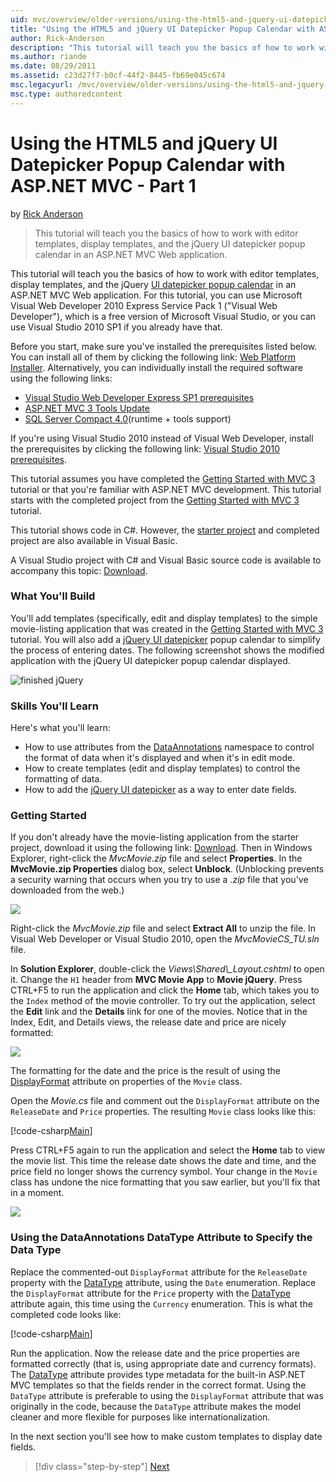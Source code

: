 ```yaml
---
uid: mvc/overview/older-versions/using-the-html5-and-jquery-ui-datepicker-popup-calendar-with-aspnet-mvc/using-the-html5-and-jquery-ui-datepicker-popup-calendar-with-aspnet-mvc-part-1
title: "Using the HTML5 and jQuery UI Datepicker Popup Calendar with ASP.NET MVC - Part 1 | Microsoft Docs"
author: Rick-Anderson
description: "This tutorial will teach you the basics of how to work with editor templates, display templates, and the jQuery UI datepicker popup calendar in an ASP.NET MV..."
ms.author: riande
ms.date: 08/29/2011
ms.assetid: c23d27f7-b0cf-44f2-8445-fb69e045c674
msc.legacyurl: /mvc/overview/older-versions/using-the-html5-and-jquery-ui-datepicker-popup-calendar-with-aspnet-mvc/using-the-html5-and-jquery-ui-datepicker-popup-calendar-with-aspnet-mvc-part-1
msc.type: authoredcontent
---
```

Using the HTML5 and jQuery UI Datepicker Popup Calendar with ASP.NET MVC - Part 1
====================
by [Rick Anderson]((https://twitter.com/RickAndMSFT))

> This tutorial will teach you the basics of how to work with editor templates, display templates, and the jQuery UI datepicker popup calendar in an ASP.NET MVC Web application.


This tutorial will teach you the basics of how to work with editor templates, display templates, and the jQuery [UI datepicker popup calendar](http://plugins.jquery.com/project/datepicker) in an ASP.NET MVC Web application. For this tutorial, you can use Microsoft Visual Web Developer 2010 Express Service Pack 1 (&quot;Visual Web Developer&quot;), which is a free version of Microsoft Visual Studio, or you can use Visual Studio 2010 SP1 if you already have that.

Before you start, make sure you've installed the prerequisites listed below. You can install all of them by clicking the following link: [Web Platform Installer](https://www.microsoft.com/web/gallery/install.aspx?appid=VWD2010SP1Pack). Alternatively, you can individually install the required software using the following links:

- [Visual Studio Web Developer Express SP1 prerequisites](https://www.microsoft.com/web/gallery/install.aspx?appid=VWD2010SP1Pack)
- [ASP.NET MVC 3 Tools Update](https://www.microsoft.com/web/gallery/install.aspx?appsxml=&amp;appid=MVC3)
- [SQL Server Compact 4.0](https://www.microsoft.com/web/gallery/install.aspx?appid=SQLCE;SQLCEVSTools_4_0)(runtime + tools support)

If you're using Visual Studio 2010 instead of Visual Web Developer, install the prerequisites by clicking the following link: [Visual Studio 2010 prerequisites](https://www.microsoft.com/web/gallery/install.aspx?appsxml=&amp;appid=VS2010SP1Pack).

This tutorial assumes you have completed the [Getting Started with MVC 3](../getting-started-with-aspnet-mvc3/cs/intro-to-aspnet-mvc-3.md) tutorial or that you're familiar with ASP.NET MVC development. This tutorial starts with the completed project from the [Getting Started with MVC 3](../getting-started-with-aspnet-mvc3/cs/intro-to-aspnet-mvc-3.md) tutorial.

This tutorial shows code in C#. However, the [starter project](https://archive.msdn.microsoft.com/Project/Download/FileDownload.aspx?ProjectName=aspnetmvcsamples&amp;DownloadId=15800) and completed project are also available in Visual Basic.

A Visual Studio project with C# and Visual Basic source code is available to accompany this topic: [Download](https://archive.msdn.microsoft.com/Project/Download/FileDownload.aspx?ProjectName=aspnetmvcsamples&amp;DownloadId=15800).

### What You'll Build

You'll add templates (specifically, edit and display templates) to the simple movie-listing application that was created in the [Getting Started with MVC 3](../getting-started-with-aspnet-mvc3/cs/intro-to-aspnet-mvc-3.md) tutorial. You will also add a [jQuery UI datepicker](http://jqueryui.com/demos/datepicker/) popup calendar to simplify the process of entering dates. The following screenshot shows the modified application with the jQuery UI datepicker popup calendar displayed.

![finished jQuery](using-the-html5-and-jquery-ui-datepicker-popup-calendar-with-aspnet-mvc-part-1/_static/image1.png)

### Skills You'll Learn

Here's what you'll learn:

- How to use attributes from the [DataAnnotations](https://msdn.microsoft.com/library/system.componentmodel.dataannotations.aspx) namespace to control the format of data when it's displayed and when it's in edit mode.
- How to create templates (edit and display templates) to control the formatting of data.
- How to add the [jQuery UI datepicker](http://jqueryui.com/demos/datepicker/) as a way to enter date fields.

### Getting Started

If you don't already have the movie-listing application from the starter project, download it using the following link: [Download](https://code.msdn.microsoft.com/Introduction-to-MVC-3-10d1b098). Then in Windows Explorer, right-click the *MvcMovie.zip* file and select **Properties**. In the **MvcMovie.zip Properties** dialog box, select **Unblock**. (Unblocking prevents a security warning that occurs when you try to use a *.zip* file that you've downloaded from the web.)

![](using-the-html5-and-jquery-ui-datepicker-popup-calendar-with-aspnet-mvc-part-1/_static/image2.png)

Right-click the *MvcMovie.zip* file and select **Extract All** to unzip the file. In Visual Web Developer or Visual Studio 2010, open the *MvcMovieCS\_TU.sln* file.

In **Solution Explorer**, double-click the *Views\Shared\\_Layout.cshtml* to open it. Change the `H1` header from **MVC Movie App** to **Movie jQuery**. Press CTRL+F5 to run the application and click the **Home** tab, which takes you to the `Index` method of the movie controller. To try out the application, select the **Edit** link and the **Details** link for one of the movies. Notice that in the Index, Edit, and Details views, the release date and price are nicely formatted:

![](using-the-html5-and-jquery-ui-datepicker-popup-calendar-with-aspnet-mvc-part-1/_static/image3.png)

The formatting for the date and the price is the result of using the [DisplayFormat](https://msdn.microsoft.com/library/system.componentmodel.dataannotations.displayformatattribute.aspx) attribute on properties of the `Movie` class.

Open the *Movie.cs* file and comment out the `DisplayFormat` attribute on the `ReleaseDate` and `Price` properties. The resulting `Movie` class looks like this:

[!code-csharp[Main](using-the-html5-and-jquery-ui-datepicker-popup-calendar-with-aspnet-mvc-part-1/samples/sample1.cs)]

Press CTRL+F5 again to run the application and select the **Home** tab to view the movie list. This time the release date shows the date and time, and the price field no longer shows the currency symbol. Your change in the `Movie` class has undone the nice formatting that you saw earlier, but you'll fix that in a moment.

![](using-the-html5-and-jquery-ui-datepicker-popup-calendar-with-aspnet-mvc-part-1/_static/image4.png)

### Using the DataAnnotations DataType Attribute to Specify the Data Type

Replace the commented-out `DisplayFormat` attribute for the `ReleaseDate` property with the [DataType](https://msdn.microsoft.com/library/system.componentmodel.dataannotations.datatype.aspx) attribute, using the `Date` enumeration. Replace the `DisplayFormat` attribute for the `Price` property with the [DataType](https://msdn.microsoft.com/library/system.componentmodel.dataannotations.datatype.aspx) attribute again, this time using the `Currency` enumeration. This is what the completed code looks like:

[!code-csharp[Main](using-the-html5-and-jquery-ui-datepicker-popup-calendar-with-aspnet-mvc-part-1/samples/sample2.cs)]

Run the application. Now the release date and the price properties are formatted correctly (that is, using appropriate date and currency formats). The [DataType](https://msdn.microsoft.com/library/system.componentmodel.dataannotations.datatype.aspx) attribute provides type metadata for the built-in ASP.NET MVC templates so that the fields render in the correct format. Using the `DataType` attribute is preferable to using the `DisplayFormat` attribute that was originally in the code, because the `DataType` attribute makes the model cleaner and more flexible for purposes like internationalization.

In the next section you'll see how to make custom templates to display date fields.

> [!div class="step-by-step"]
> [Next](using-the-html5-and-jquery-ui-datepicker-popup-calendar-with-aspnet-mvc-part-2.md)
